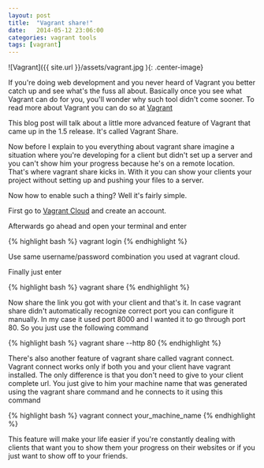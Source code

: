 ```yaml
---
layout: post
title:  "Vagrant share!"
date:   2014-05-12 23:06:00
categories: vagrant tools
tags: [vagrant]
---
```


![Vagrant]({{ site.url }}/assets/vagrant.jpg ){: .center-image}

If you're doing web development and you never heard of Vagrant you better catch up and see what's the
fuss all about. Basically once you see what Vagrant can do for you, you'll wonder why such tool
didn't come sooner. To read more about Vagrant you can do so at
<a title="Vagrant up" href="http://www.vagrantup.com" target="_blank">Vagrant</a>

This blog post will talk about a little more advanced feature of Vagrant that came up in the 1.5 release.
It's called Vagrant Share.

Now before I explain to you everything about vagrant share imagine a situation where you're developing
for a client but didn't set up a server and you can't show him your progress because he's on a remote
location. That's where vagrant share kicks in.
With it you can show your clients your project without setting up and pushing your files to a server.

Now how to enable such a thing? Well it's fairly simple.

First go to <a title="Vagrant cloud" href="https://vagrantcloud.com/" target="_blank">Vagrant Cloud</a> and create an
account.

Afterwards go ahead and open your terminal and enter

{% highlight bash  %}
    vagrant login
{% endhighlight %}

Use same username/password combination you used at vagrant cloud.

Finally just enter

{% highlight bash  %}
    vagrant share
{% endhighlight %}

Now share the link you got with your client and that's it.
In case vagrant share didn't automatically recognize correct port you can configure it manually.
In my case it used port 8000 and I wanted it to go through port 80. So you just use the following
command

{% highlight bash  %}
    vagrant share --http 80
{% endhighlight %}

There's also another feature of vagrant share called vagrant connect.
Vagrant connect works only if both you and your client have vagrant installed.
The only difference is that you don't need to give to your client complete url. You just give to him
your machine name that was generated using the vagrant share command and he connects to it using this
command


{% highlight bash  %}
    vagrant connect your_machine_name
{% endhighlight %}


This feature will make your life easier if you're constantly dealing with clients that want you to show them
your progress on their websites or if you just want to show off to your friends.
